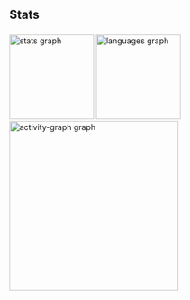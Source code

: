 <h2 align="left">Stats</h2>

###

<div align="left">
  <img src="https://github-readme-stats.vercel.app/api?username=MaghaiverGomesRamos&hide_title=false&hide_rank=false&show_icons=true&include_all_commits=true&count_private=true&disable_animations=false&theme=synthwave&locale=en&hide_border=false&order=1" height="150" alt="stats graph"  />
  <img src="https://github-readme-stats.vercel.app/api/top-langs?username=MaghaiverGomesRamos&locale=en&hide_title=false&layout=compact&card_width=320&langs_count=5&theme=synthwave&hide_border=false&order=2" height="150" alt="languages graph"  />
  <img src="https://github-readme-activity-graph.vercel.app/graph?username=MaghaiverGomesRamos&radius=16&theme=synthwave-84&area=true&order=5" height="300" alt="activity-graph graph"  />
</div>

###
